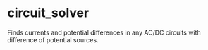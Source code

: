 # circuit_solver
Finds currents and potential differences in any AC/DC circuits with difference of potential sources.
